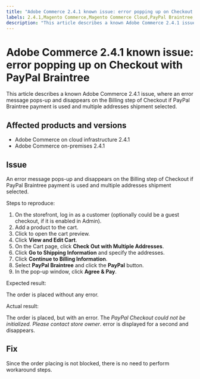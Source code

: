 ```yaml
---
title: "Adobe Commerce 2.4.1 known issue: error popping up on Checkout with PayPal Braintree"
labels: 2.4.1,Magento Commerce,Magento Commerce Cloud,PayPal Braintree,known issues,troubleshooting,Adobe Commerce,on-premises,cloud infrastructure
description: "This article describes a known Adobe Commerce 2.4.1 issue, where an error message pops-up and disappears on the Billing step of Checkout if PayPal Braintree payment is used and multiple addresses shipment selected."
---
```


# Adobe Commerce 2.4.1 known issue: error popping up on Checkout with PayPal Braintree

This article describes a known Adobe Commerce 2.4.1 issue, where an error message pops-up and disappears on the Billing step of Checkout if PayPal Braintree payment is used and multiple addresses shipment selected.

## Affected products and versions

* Adobe Commerce on cloud infrastructure 2.4.1
* Adobe Commerce on-premises 2.4.1

## Issue

An error message pops-up and disappears on the Billing step of Checkout if PayPal Braintree payment is used and multiple addresses shipment selected.

<span class="wysiwyg-underline">Steps to reproduce:</span>

1. On the storefront, log in as a customer (optionally could be a guest checkout, if it is enabled in Admin).
1. Add a product to the cart.
1. Click to open the cart preview.
1. Click **View and Edit Cart**.
1. On the Cart page, click **Check Out with Multiple Addresses**.
1. Click **Go to Shipping Information** and specify the addresses.
1. Click **Continue to Billing Information**.
1. Select **PayPal Braintree** and click the **PayPal** button.
1. In the pop-up window, click **Agree & Pay**.

<span class="wysiwyg-underline">Expected result:</span>

The order is placed without any error.

<span class="wysiwyg-underline">Actual result:</span>

The order is placed, but with an error. The *PayPal Checkout could not be initialized. Please contact store owner*.  error is displayed for a second and disappears.

## Fix

Since the order placing is not blocked, there is no need to perform workaround steps.